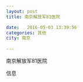 ```yaml
--- 
layout: post 
title: 南京解放军81医院

date:   2016-05-03 13:39:56 
categories: 其他  
city: 南京
  
--- 
```

   
南京解放军81医院

信息

